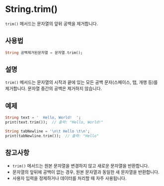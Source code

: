 # String.trim()

`trim()` 메서드는 문자열의 앞뒤 공백을 제거합니다.

## 사용법

```dart
String 공백제거된문자열 = 문자열.trim();
```

## 설명

`trim()` 메서드는 문자열의 시작과 끝에 있는 모든 공백 문자(스페이스, 탭, 개행 등)를 제거합니다. 문자열 중간의 공백은 제거하지 않습니다.

## 예제

```dart
String text = '  Hello, World!  ';
print(text.trim());  // 출력: "Hello, World!"

String tabNewline = '\n\t Hello \t\n';
print(tabNewline.trim());  // 출력: "Hello"
```

## 참고사항

- `trim()` 메서드는 원본 문자열을 변경하지 않고 새로운 문자열을 반환합니다.
- 문자열의 앞뒤에 공백이 없는 경우, 원본 문자열과 동일한 새 문자열을 반환합니다.
- 사용자 입력을 정제하거나 데이터를 처리할 때 자주 사용됩니다.
